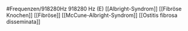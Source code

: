 #Frequenzen/918280Hz
918280 Hz (E)
[[Albright-Syndrom]]
[[Fibröse Knochen]]
[[Fibröse]]
[[McCune-Albright-Syndrom]]
[[Ostitis fibrosa disseminata]]
